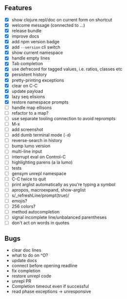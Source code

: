 ## Features

- [x] show clojure.repl/doc on current form on shortcut
- [x] welcome message (connected to ...)
- [x] release bundle
- [x] improve docs
- [x] add npm version badge
- [x] add `--version` cli switch
- [x] show current namespace
- [x] handle empty lines
- [x] Tab completion
- [x] use defrecord for tagged values, i.e. ratios, classes etc
- [x] persistent history
- [x] pretty-printing exceptions
- [x] clear on C-C
- [x] update payload
- [x] lazy seq elisions
- [x] restore namespace prompts
- [ ] handle map ellisons
- [ ] refactor to a map?
- [ ] use separate tooling connection to avoid reprompts
- [ ] M-x
- [ ] add screenshot
- [ ] add dumb terminal mode (`-d`)
- [ ] reverse-search in history
- [ ] bump lumo version
- [ ] multi-line input
- [ ] interrupt eval on Control-C
- [ ] highlighting parens (a la lumo)
- [ ] tests
- [ ] gensym unrepl namespace
- [ ] C-C twice to quit
- [ ] print arglist automatically as you're typing a symbol
- [ ] apropos, macroexpand, show-arglist
- [ ] s/_refreshLine/prompt(true)/
- [ ] emojis?
- [ ] 256 colors?
- [ ] method autocompletion
- [ ] signal incomplete line/unbalanced parentheses
- [ ] don't act on words in quotes

## Bugs

- clear doc lines
- what to do on ^O?
- update docs
- connect before opening readline
- fix completion
- restore unrepl code
- unrepl PR
- Completion timeout even if successful
- read phase exceptions -> unresponsive

